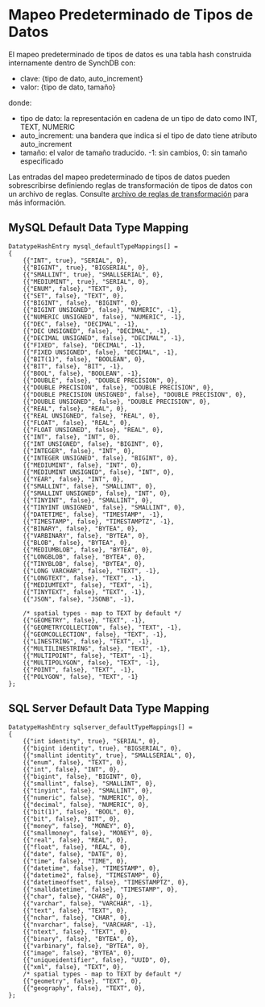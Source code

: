 # Mapeo Predeterminado de Tipos de Datos

El mapeo predeterminado de tipos de datos es una tabla hash construida internamente dentro de SynchDB con:
* clave: {tipo de dato, auto_increment}
* valor: {tipo de dato, tamaño}

donde:
* tipo de dato: la representación en cadena de un tipo de dato como INT, TEXT, NUMERIC
* auto_increment: una bandera que indica si el tipo de dato tiene atributo auto_increment
* tamaño: el valor de tamaño traducido. -1: sin cambios, 0: sin tamaño especificado

Las entradas del mapeo predeterminado de tipos de datos pueden sobrescribirse definiendo reglas de transformación de tipos de datos con un archivo de reglas. Consulte [archivo de reglas de transformación](https://docs.synchdb.com/user-guide/transform_rule_file/) para más información.

## MySQL Default Data Type Mapping

```
DatatypeHashEntry mysql_defaultTypeMappings[] =
{
	{{"INT", true}, "SERIAL", 0},
	{{"BIGINT", true}, "BIGSERIAL", 0},
	{{"SMALLINT", true}, "SMALLSERIAL", 0},
	{{"MEDIUMINT", true}, "SERIAL", 0},
	{{"ENUM", false}, "TEXT", 0},
	{{"SET", false}, "TEXT", 0},
	{{"BIGINT", false}, "BIGINT", 0},
	{{"BIGINT UNSIGNED", false}, "NUMERIC", -1},
	{{"NUMERIC UNSIGNED", false}, "NUMERIC", -1},
	{{"DEC", false}, "DECIMAL", -1},
	{{"DEC UNSIGNED", false}, "DECIMAL", -1},
	{{"DECIMAL UNSIGNED", false}, "DECIMAL", -1},
	{{"FIXED", false}, "DECIMAL", -1},
	{{"FIXED UNSIGNED", false}, "DECIMAL", -1},
	{{"BIT(1)", false}, "BOOLEAN", 0},
	{{"BIT", false}, "BIT", -1},
	{{"BOOL", false}, "BOOLEAN", -1},
	{{"DOUBLE", false}, "DOUBLE PRECISION", 0},
	{{"DOUBLE PRECISION", false}, "DOUBLE PRECISION", 0},
	{{"DOUBLE PRECISION UNSIGNED", false}, "DOUBLE PRECISION", 0},
	{{"DOUBLE UNSIGNED", false}, "DOUBLE PRECISION", 0},
	{{"REAL", false}, "REAL", 0},
	{{"REAL UNSIGNED", false}, "REAL", 0},
	{{"FLOAT", false}, "REAL", 0},
	{{"FLOAT UNSIGNED", false}, "REAL", 0},
	{{"INT", false}, "INT", 0},
	{{"INT UNSIGNED", false}, "BIGINT", 0},
	{{"INTEGER", false}, "INT", 0},
	{{"INTEGER UNSIGNED", false}, "BIGINT", 0},
	{{"MEDIUMINT", false}, "INT", 0},
	{{"MEDIUMINT UNSIGNED", false}, "INT", 0},
	{{"YEAR", false}, "INT", 0},
	{{"SMALLINT", false}, "SMALLINT", 0},
	{{"SMALLINT UNSIGNED", false}, "INT", 0},
	{{"TINYINT", false}, "SMALLINT", 0},
	{{"TINYINT UNSIGNED", false}, "SMALLINT", 0},
	{{"DATETIME", false}, "TIMESTAMP", -1},
	{{"TIMESTAMP", false}, "TIMESTAMPTZ", -1},
	{{"BINARY", false}, "BYTEA", 0},
	{{"VARBINARY", false}, "BYTEA", 0},
	{{"BLOB", false}, "BYTEA", 0},
	{{"MEDIUMBLOB", false}, "BYTEA", 0},
	{{"LONGBLOB", false}, "BYTEA", 0},
	{{"TINYBLOB", false}, "BYTEA", 0},
	{{"LONG VARCHAR", false}, "TEXT", -1},
	{{"LONGTEXT", false}, "TEXT", -1},
	{{"MEDIUMTEXT", false}, "TEXT", -1},
	{{"TINYTEXT", false}, "TEXT", -1},
	{{"JSON", false}, "JSONB", -1},

	/* spatial types - map to TEXT by default */
	{{"GEOMETRY", false}, "TEXT", -1},
	{{"GEOMETRYCOLLECTION", false}, "TEXT", -1},
	{{"GEOMCOLLECTION", false}, "TEXT", -1},
	{{"LINESTRING", false}, "TEXT", -1},
	{{"MULTILINESTRING", false}, "TEXT", -1},
	{{"MULTIPOINT", false}, "TEXT", -1},
	{{"MULTIPOLYGON", false}, "TEXT", -1},
	{{"POINT", false}, "TEXT", -1},
	{{"POLYGON", false}, "TEXT", -1}
};

```

## SQL Server Default Data Type Mapping

```
DatatypeHashEntry sqlserver_defaultTypeMappings[] =
{
	{{"int identity", true}, "SERIAL", 0},
	{{"bigint identity", true}, "BIGSERIAL", 0},
	{{"smallint identity", true}, "SMALLSERIAL", 0},
	{{"enum", false}, "TEXT", 0},
	{{"int", false}, "INT", 0},
	{{"bigint", false}, "BIGINT", 0},
	{{"smallint", false}, "SMALLINT", 0},
	{{"tinyint", false}, "SMALLINT", 0},
	{{"numeric", false}, "NUMERIC", 0},
	{{"decimal", false}, "NUMERIC", 0},
	{{"bit(1)", false}, "BOOL", 0},
	{{"bit", false}, "BIT", 0},
	{{"money", false}, "MONEY", 0},
	{{"smallmoney", false}, "MONEY", 0},
	{{"real", false}, "REAL", 0},
	{{"float", false}, "REAL", 0},
	{{"date", false}, "DATE", 0},
	{{"time", false}, "TIME", 0},
	{{"datetime", false}, "TIMESTAMP", 0},
	{{"datetime2", false}, "TIMESTAMP", 0},
	{{"datetimeoffset", false}, "TIMESTAMPTZ", 0},
	{{"smalldatetime", false}, "TIMESTAMP", 0},
	{{"char", false}, "CHAR", 0},
	{{"varchar", false}, "VARCHAR", -1},
	{{"text", false}, "TEXT", 0},
	{{"nchar", false}, "CHAR", 0},
	{{"nvarchar", false}, "VARCHAR", -1},
	{{"ntext", false}, "TEXT", 0},
	{{"binary", false}, "BYTEA", 0},
	{{"varbinary", false}, "BYTEA", 0},
	{{"image", false}, "BYTEA", 0},
	{{"uniqueidentifier", false}, "UUID", 0},
	{{"xml", false}, "TEXT", 0},
	/* spatial types - map to TEXT by default */
	{{"geometry", false}, "TEXT", 0},
	{{"geography", false}, "TEXT", 0},
};
```
